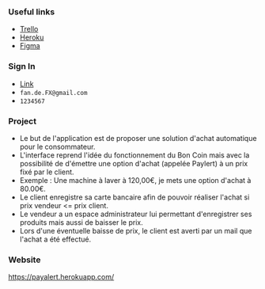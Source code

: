 ### Useful links

- [Trello](https://trello.com/b/mTZlCFxS/paylert-tasks)
- [Heroku](https://payalert.herokuapp.com/)
- [Figma](https://www.figma.com/file/5G6vAdBKkFM9ynkZ0yrZMk/payalert?node-id=2%3A1&viewport=346%2C-602%2C0.4085486829280853)

### Sign In

- [Link](https://payalert.herokuapp.com/users/sign_in)
- `fan.de.FX@gmail.com`
- `1234567`

### Project
- Le but de l'application est de proposer une solution d'achat automatique pour le consommateur.
- L'interface reprend l'idée du fonctionnement du Bon Coin mais avec la possibilité de d'émettre une option d'achat (appelée Paylert) à un prix fixé par le client.
- Exemple : Une machine à laver à 120,00€, je mets une option d'achat à 80.00€.
- Le client enregistre sa carte bancaire afin de pouvoir réaliser l'achat si prix vendeur <= prix client.
- Le vendeur a un espace administrateur lui permettant d'enregistrer ses produits mais aussi de baisser le prix.
- Lors d'une éventuelle baisse de prix, le client est averti par un mail que l'achat a été effectué.

### Website
https://payalert.herokuapp.com/
